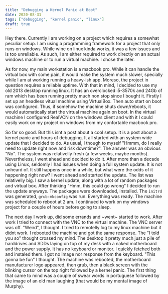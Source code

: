 ```yaml
---
title: "Debugging a Kernel Panic at Boot"
date: 2020-08-31
tags: ["debugging", "kernel panic", "linux"]
draft: true
---
```



Hey there. Currently I am working on a project which requires a somewhat peculiar setup. 
I am using a programming framework for a project that only runs on windows. While wine on linux kinda
works, it was a few issues and is too unreliable. As such, I am either required to work directly on
an actual windows machine or to run a virtual machine. I chose the later.

As for now, my main workstation is a macbook pro. While it can handle the virtual box with some pain,
it would make the system much slower, specially while I am at working running a heavy-ish app. Moreso, the
project in question requires a reliable uptime. With that in mind, I decided to use my old 2013 desktop running linux.
It has an overclocked i5-3570k and 24Gb of ram which has been running pretty much non stop since I bought it.
Firstly I set up an headless vitual machine using VirtualBox. Then auto start on boot was configured. Thus, if somehow the
machine shuts down/reboots, it would automatically start the virtual machine again on boot. In the virtual machine I configured
RealVCN on the windows client and with it I could easily work on my project on windows from my confortable macbook pro.

So far so good. But this isnt a post about a cool setup. It is a post about a kernel panic and hours of debugging.
It all started with an system wide update that I decided to do. As usual, I though to myself "Hmmm, do I really need to update right now
and risk downtime?". The answer was an obvious "No". The system was relativelly fresh (a few weeks, maybe months). Nevertheless, I went
ahead and decided to do it. After more than a decade using Linux, seldomly I had issues when doing a full system update.
It is not unheard of. It still happens once in a while, but what were the odds of it happening right now? I went ahead and started the update.
The list was relativelly big. I saw a kernel update, along with a lot of random packages and virtual box. After thinking "Hmm, this could go wrong"
I decided to run the update anyways. The packages were downloaded, installed. The `initrd` was generated, `grub-mkconfig` was run. Everything was ready.
The machine was scheduled to reboot at 2 am. I continued to work on my windows project for a couple of hours before going to sleep.

The next day I work up, did some errands and ~went~ started to work. After work I tried to connect with the VNC to the virtual machine.
The VNC server was off. "Weird", I thought. I tried to remotelly log to my linux machine but it didnt work. I rebooted the machine and
got the same response. The "I told you so" thought crossed my mind. The desktop it pretty much just a pile of harddrives and SDDs laying
on top of my desk with a naked motherboard and the power supply. It has no keyboard or monitor. I quickly fetched both and instaled them.
I got no image nor response from the keyboard. "This gonna be fun" I thought. The machine was rebooted, the motherboard manufacturer logo
appeared, then grub, then a black screen with the blinking cursor on the top right followed by a kernel panic. The first thing that
came to mind was a couple of swear words in portuguese followed by the image of an old man laughing (that would be my mental image of Murphy).
